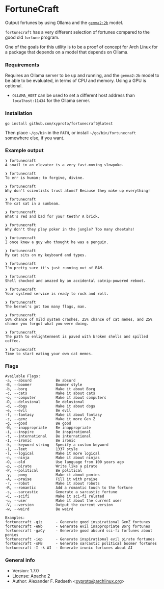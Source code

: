 # FortuneCraft

Output fortunes by using Ollama and the [`gemma2:2b`](https://ollama.com/library/gemma2) model.

`fortunecraft` has a very different selection of fortunes compared to the good old `fortune` program.

One of the goals for this utility is to be a proof of concept for Arch Linux for a package that depends on a model that depends on Ollama.

### Requirements

Requires an Ollama server to be up and running, and the `gemma2:2b` model to be able to be evaluated, in terms of CPU and memory. Using a GPU is optional.

* `OLLAMA_HOST` can be used to set a different host address than `localhost:11434` for the Ollama server.

### Installation

    go install github.com/xyproto/fortunecraft@latest

Then place `~/go/bin` in the `PATH`, or install `~/go/bin/fortunecraft` somewhere else, if you want.

### Example output

```
❯ fortunecraft
A snail in an elevator is a very fast-moving slowpoke.

❯ fortunecraft
To err is human; to forgive, divine.

❯ fortunecraft
Why don't scientists trust atoms? Because they make up everything!

❯ fortunecraft
The cat sat in a sunbeam.

❯ fortunecraft
What's red and bad for your teeth? A brick.

❯ fortunecraft
Why don't they play poker in the jungle? Too many cheetahs!

❯ fortunecraft
I once knew a guy who thought he was a penguin.

❯ fortunecraft
My cat sits on my keyboard and types.

❯ fortunecraft
I'm pretty sure it's just running out of RAM.

❯ fortunecraft
Shell shocked and amazed by an accidental catnip-powered reboot.

❯ fortunecraft
Your systemd service is ready to rock and roll.

❯ fortunecraft
The kernel's got too many flags, man.

❯ fortunecraft
50% chance of mild system crashes, 25% chance of cat memes, and 25% chance you forgot what you were doing.

❯ fortunecraft
The path to enlightenment is paved with broken shells and spilled coffee.

❯ fortunecraft
Time to start eating your own cat memes.
```

### Flags

```
Available Flags:
-a, --absurd           Be absurd
-B, --boomer           Boomer style
-b, --borg             Make it about Borg
-c, --cats             Make it about cats
-o, --computer         Make it about computers
-D, --delusional       Be delusional
-d, --dogs             Make it about dogs
-e, --evil             Be evil
-f, --fantasy          Make it about fantasy
-z, --genz             Make it more Gen Z
-g, --good             Be good
-N, --inappropriate    Be inappropriate
-i, --inspire          Be inspirational
-t, --international    Be international
-I, --ironic           Be ironic
-k, --keyword string   Specify a custom keyword
-1, --leet             1337 style
-l, --logical          Make it more logical
-n, --ninja            Make it about ninjas
-O, --old              Use language from 100 years ago
-p, --pirate           Write like a pirate
-P, --political        Be political
-y, --pony             Make it about ponies
-A, --praise           Fill it with praise
-r, --robot            Make it about robots
-R, --romantic         Add a romantic touch to the fortune
-s, --sarcastic        Generate a sarcastic fortune
-C, --scifi            Make it sci-fi related
-u, --user             Make it about the current user
-V, --version          Output the current version
-w, --weird            Be weird

Examples:
fortunecraft -giz      - Generate good inspirational GenZ fortunes
fortunecraft -eNb      - Generate evil inappropriate Borg fortunes
fortunecraft -gaCy     - Generate good absurd sci-fi fortunes about ponies
fortunecraft -iep      - Generate inspirational evil pirate fortunes
fortunecraft -sPB      - Generate sarcastic political boomer fortunes
fortunecraft -I -k AI  - Generate ironic fortunes about AI
```

### General info

* Version: 1.7.0
* License: Apache 2
* Author: Alexander F. Rødseth &lt;xyproto@archlinux.org&gt;
